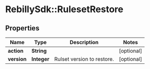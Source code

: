 # RebillySdk::RulesetRestore

## Properties
Name | Type | Description | Notes
------------ | ------------- | ------------- | -------------
**action** | **String** |  | [optional] 
**version** | **Integer** | Rulset version to restore. | [optional] 

